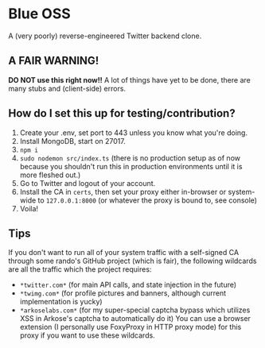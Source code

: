 # Blue OSS
A (very poorly) reverse-engineered Twitter backend clone.

## A FAIR WARNING!
**DO NOT use this right now!!** A lot of things have yet to be done, there are many stubs and (client-side) errors.

## How do I set this up for testing/contribution?
1. Create your .env, set port to 443 unless you know what you're doing.
2. Install MongoDB, start on 27017.
3. `npm i`
4. `sudo nodemon src/index.ts` (there is no production setup as of now because you shouldn't run this in production environments until it is more fleshed out.)
5. Go to Twitter and logout of your account.
6. Install the CA in `certs`, then set your proxy either in-browser or system-wide to `127.0.0.1:8000` (or whatever the proxy is bound to, see console)
7. Voila!

## Tips
If you don't want to run all of your system traffic with a self-signed CA through some rando's GitHub project (which is fair), the following wildcards are all the traffic which the project requires:
- `*twitter.com*` (for main API calls, and state injection in the future)
- `*twimg.com*` (for profile pictures and banners, although current implementation is yucky)
- `*arkoselabs.com*` (for my super-special captcha bypass which utilizes XSS in Arkose's captcha to automatically do it)
You can use a browser extension (I personally use FoxyProxy in HTTP proxy mode) for this proxy if you want to use these wildcards.
